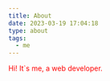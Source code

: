 ```yaml
---
title: About
date: 2023-03-19 17:04:18
type: about
tags: 
  - me
---
```


<section class="about-content">
    Hi! It`s me, a web developer.
</section>

<style>
    .about-content {
        color: red;
    }
</style>
